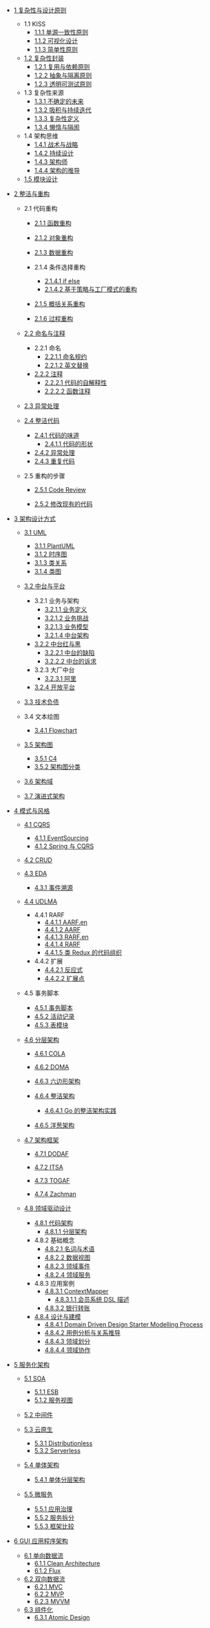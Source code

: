   - [1 复杂性与设计原则](/复杂性与设计原则/README.md)
    - 1.1 KISS
      - [1.1.1 单源一致性原则](/复杂性与设计原则/KISS/单源一致性原则.md)
      - [1.1.2 可视化设计](/复杂性与设计原则/KISS/可视化设计.md)
      - [1.1.3 简单性原则](/复杂性与设计原则/KISS/简单性原则.md)
    - [1.2 复杂性封装](/复杂性与设计原则/复杂性封装/README.md)
      - [1.2.1 复用与依赖原则](/复杂性与设计原则/复杂性封装/复用与依赖原则.md)
      - [1.2.2 抽象与隔离原则](/复杂性与设计原则/复杂性封装/抽象与隔离原则.md)
      - [1.2.3 透明可测试原则](/复杂性与设计原则/复杂性封装/透明可测试原则.md)
    - 1.3 复杂性来源
      - [1.3.1 不确定的未来](/复杂性与设计原则/复杂性来源/不确定的未来.md)
      - [1.3.2 吸积与持续迭代](/复杂性与设计原则/复杂性来源/吸积与持续迭代.md)
      - [1.3.3 复杂性定义](/复杂性与设计原则/复杂性来源/复杂性定义.md)
      - [1.3.4 懒惰与隔阂](/复杂性与设计原则/复杂性来源/懒惰与隔阂.md)
    - 1.4 架构思维
      - [1.4.1 战术与战略](/复杂性与设计原则/架构思维/战术与战略.md)
      - [1.4.2 持续设计](/复杂性与设计原则/架构思维/持续设计.md)
      - [1.4.3 架构师](/复杂性与设计原则/架构思维/架构师.md)
      - [1.4.4 架构的推导](/复杂性与设计原则/架构思维/架构的推导.md)
    - [1.5 模块设计](/复杂性与设计原则/模块设计/README.md)
      
  - [2 整洁与重构](/整洁与重构/README.md)
    - 2.1 代码重构
      - [2.1.1 函数重构](/整洁与重构/代码重构/函数重构/README.md)
        
      - [2.1.2 对象重构](/整洁与重构/代码重构/对象重构/README.md)
        
      - [2.1.3 数据重构](/整洁与重构/代码重构/数据重构/README.md)
        
      - 2.1.4 条件选择重构
        - [2.1.4.1 if else](/整洁与重构/代码重构/条件选择重构/if-else.md)
        - [2.1.4.2 基于策略与工厂模式的重构](/整洁与重构/代码重构/条件选择重构/基于策略与工厂模式的重构.md)
      - [2.1.5 概括关系重构](/整洁与重构/代码重构/概括关系重构/README.md)
        
      - [2.1.6 过程重构](/整洁与重构/代码重构/过程重构/README.md)
        
    - [2.2 命名与注释](/整洁与重构/命名与注释/README.md)
      - 2.2.1 命名
        - [2.2.1.1 命名规约](/整洁与重构/命名与注释/命名/命名规约.md)
        - [2.2.1.2 英文替换](/整洁与重构/命名与注释/命名/英文替换.md)
      - [2.2.2 注释](/整洁与重构/命名与注释/注释/README.md)
        - [2.2.2.1 代码的自解释性](/整洁与重构/命名与注释/注释/代码的自解释性.md)
        - [2.2.2.2 函数注释](/整洁与重构/命名与注释/注释/函数注释.md)
    - [2.3 异常处理](/整洁与重构/异常处理/README.md)
      
    - [2.4 整洁代码](/整洁与重构/整洁代码/README.md)
      - [2.4.1 代码的味道](/整洁与重构/整洁代码/代码的味道/README.md)
        - [2.4.1.1 代码的形状](/整洁与重构/整洁代码/代码的味道/代码的形状.md)
      - [2.4.2 异常处理](/整洁与重构/整洁代码/异常处理.md)
      - [2.4.3 重复代码](/整洁与重构/整洁代码/重复代码.md)
    - 2.5 重构的步骤
      - [2.5.1 Code Review](/整洁与重构/重构的步骤/Code%20Review/README.md)
        
      - [2.5.2 修改现有的代码](/整洁与重构/重构的步骤/修改现有的代码.md)
  - [3 架构设计方式](/架构设计方式/README.md)
    - [3.1 UML](/架构设计方式/UML/README.md)
      - [3.1.1 PlantUML](/架构设计方式/UML/PlantUML.md)
      - [3.1.2 时序图](/架构设计方式/UML/时序图.md)
      - [3.1.3 类关系](/架构设计方式/UML/类关系.md)
      - [3.1.4 类图](/架构设计方式/UML/类图.md)
    - [3.2 中台与平台](/架构设计方式/中台与平台/README.md)
      - 3.2.1 业务与架构
        - [3.2.1.1 业务定义](/架构设计方式/中台与平台/业务与架构/业务定义.md)
        - [3.2.1.2 业务挑战](/架构设计方式/中台与平台/业务与架构/业务挑战.md)
        - [3.2.1.3 业务模型](/架构设计方式/中台与平台/业务与架构/业务模型.md)
        - [3.2.1.4 中台架构](/架构设计方式/中台与平台/业务与架构/中台架构.md)
      - [3.2.2 中台红与黑](/架构设计方式/中台与平台/中台红与黑/README.md)
        - [3.2.2.1 中台的缺陷](/架构设计方式/中台与平台/中台红与黑/中台的缺陷.md)
        - [3.2.2.2 中台的诉求](/架构设计方式/中台与平台/中台红与黑/中台的诉求.md)
      - 3.2.3 大厂中台
        - [3.2.3.1 阿里](/架构设计方式/中台与平台/大厂中台/阿里.md)
      - [3.2.4 开放平台](/架构设计方式/中台与平台/开放平台/README.md)
        
    - [3.3 技术负债](/架构设计方式/技术负债/README.md)
      
    - 3.4 文本绘图
      - [3.4.1 Flowchart](/架构设计方式/文本绘图/Flowchart.md)
    - [3.5 架构图](/架构设计方式/架构图/README.md)
      - [3.5.1 C4](/架构设计方式/架构图/C4.md)
      - [3.5.2 架构图分类](/架构设计方式/架构图/架构图分类.md)
    - [3.6 架构域](/架构设计方式/架构域/README.md)
      
    - [3.7 演进式架构](/架构设计方式/演进式架构/README.md)
      
  - [4 模式与风格](/模式与风格/README.md)
    - [4.1 CQRS](/模式与风格/CQRS/README.md)
      - [4.1.1 EventSourcing](/模式与风格/CQRS/EventSourcing.md)
      - [4.1.2 Spring 与 CQRS](/模式与风格/CQRS/Spring%20与%20CQRS.md)
    - [4.2 CRUD](/模式与风格/CRUD/README.md)
      
    - [4.3 EDA](/模式与风格/EDA/README.md)
      - [4.3.1 事件溯源](/模式与风格/EDA/事件溯源.md)
    - [4.4 UDLMA](/模式与风格/UDLMA/README.md)
      - 4.4.1 RARF
        - [4.4.1.1 AARF.en](/模式与风格/UDLMA/RARF/AARF.en.md)
        - [4.4.1.2 AARF](/模式与风格/UDLMA/RARF/AARF.md)
        - [4.4.1.3 RARF.en](/模式与风格/UDLMA/RARF/RARF.en.md)
        - [4.4.1.4 RARF](/模式与风格/UDLMA/RARF/RARF.md)
        - [4.4.1.5 类 Redux 的代码组织](/模式与风格/UDLMA/RARF/类%20Redux%20的代码组织.md)
      - 4.4.2 扩展
        - [4.4.2.1 反应式](/模式与风格/UDLMA/扩展/反应式.md)
        - [4.4.2.2 扩展点](/模式与风格/UDLMA/扩展/扩展点.md)
    - 4.5 事务脚本
      - [4.5.1 事务脚本](/模式与风格/事务脚本/事务脚本.md)
      - [4.5.2 活动记录](/模式与风格/事务脚本/活动记录.md)
      - [4.5.3 表模块](/模式与风格/事务脚本/表模块.md)
    - [4.6 分层架构](/模式与风格/分层架构/README.md)
      - [4.6.1 COLA](/模式与风格/分层架构/COLA/README.md)
        
      - [4.6.2 DOMA](/模式与风格/分层架构/DOMA/README.md)
        
      - [4.6.3 六边形架构](/模式与风格/分层架构/六边形架构.md)
      - [4.6.4 整洁架构](/模式与风格/分层架构/整洁架构/README.md)
        - [4.6.4.1 Go 的整洁架构实践](/模式与风格/分层架构/整洁架构/Go%20的整洁架构实践.md)
      - [4.6.5 洋葱架构](/模式与风格/分层架构/洋葱架构.md)
    - [4.7 架构框架](/模式与风格/架构框架/README.md)
      - [4.7.1 DODAF](/模式与风格/架构框架/DODAF.md)
      - [4.7.2 ITSA](/模式与风格/架构框架/ITSA.md)
      - [4.7.3 TOGAF](/模式与风格/架构框架/TOGAF/README.md)
        
      - [4.7.4 Zachman](/模式与风格/架构框架/Zachman.md)
    - [4.8 领域驱动设计](/模式与风格/领域驱动设计/README.md)
      - [4.8.1 代码架构](/模式与风格/领域驱动设计/代码架构/README.md)
        - [4.8.1.1 分层架构](/模式与风格/领域驱动设计/代码架构/分层架构.md)
      - 4.8.2 基础概念
        - [4.8.2.1 名词与术语](/模式与风格/领域驱动设计/基础概念/名词与术语.md)
        - [4.8.2.2 数据视图](/模式与风格/领域驱动设计/基础概念/数据视图.md)
        - [4.8.2.3 领域事件](/模式与风格/领域驱动设计/基础概念/领域事件.md)
        - [4.8.2.4 领域服务](/模式与风格/领域驱动设计/基础概念/领域服务.md)
      - 4.8.3 应用案例
        - [4.8.3.1 ContextMapper](/模式与风格/领域驱动设计/应用案例/ContextMapper/README.md)
          - [4.8.3.1.1 会员系统 DSL 描述](/模式与风格/领域驱动设计/应用案例/ContextMapper/会员系统%20DSL%20描述.md)
        - [4.8.3.2 银行转账](/模式与风格/领域驱动设计/应用案例/银行转账.md)
      - [4.8.4 设计与建模](/模式与风格/领域驱动设计/设计与建模/README.md)
        - [4.8.4.1 Domain Driven Design Starter Modelling Process](/模式与风格/领域驱动设计/设计与建模/Domain-Driven%20Design%20Starter%20Modelling%20Process.md)
        - [4.8.4.2 用例分析与关系推导](/模式与风格/领域驱动设计/设计与建模/用例分析与关系推导.md)
        - [4.8.4.3 领域划分](/模式与风格/领域驱动设计/设计与建模/领域划分.md)
        - [4.8.4.4 领域协作](/模式与风格/领域驱动设计/设计与建模/领域协作.md)
  - [5 服务化架构](/服务化架构/README.md)
    - [5.1 SOA](/服务化架构/SOA/README.md)
      - [5.1.1 ESB](/服务化架构/SOA/ESB.md)
      - [5.1.2 服务视图](/服务化架构/SOA/服务视图.md)
    - [5.2 中间件](/服务化架构/中间件/README.md)
      
    - [5.3 云原生](/服务化架构/云原生/README.md)
      - [5.3.1 Distributionless](/服务化架构/云原生/Distributionless.md)
      - [5.3.2 Serverless](/服务化架构/云原生/Serverless.md)
    - [5.4 单体架构](/服务化架构/单体架构/README.md)
      - [5.4.1 单体分层架构](/服务化架构/单体架构/单体分层架构.md)
    - [5.5 微服务](/服务化架构/微服务/README.md)
      - [5.5.1 应用治理](/服务化架构/微服务/应用治理.md)
      - [5.5.2 服务拆分](/服务化架构/微服务/服务拆分.md)
      - [5.5.3 框架比较](/服务化架构/微服务/框架比较.md)
  - [6 GUI 应用程序架构](/GUI%20应用程序架构/README.md)
    - [6.1 单向数据流](/GUI%20应用程序架构/单向数据流/README.md)
      - [6.1.1 Clean Architecture](/GUI%20应用程序架构/单向数据流/Clean%20Architecture.md)
      - [6.1.2 Flux](/GUI%20应用程序架构/单向数据流/Flux.md)
    - [6.2 双向数据流](/GUI%20应用程序架构/双向数据流/README.md)
      - [6.2.1 MVC](/GUI%20应用程序架构/双向数据流/MVC.md)
      - [6.2.2 MVP](/GUI%20应用程序架构/双向数据流/MVP.md)
      - [6.2.3 MVVM](/GUI%20应用程序架构/双向数据流/MVVM.md)
    - [6.3 组件化](/GUI%20应用程序架构/组件化/README.md)
      - [6.3.1 Atomic Design](/GUI%20应用程序架构/组件化/Atomic%20Design.md)